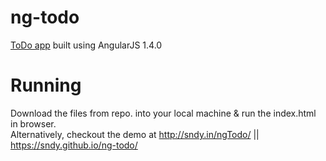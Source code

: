 # ng-todo
<a href="https://sndy.github.io/ng-todo/">ToDo app<a> built using AngularJS 1.4.0

# Running
Download the files from repo. into your local machine & run the index.html in browser.<br>
Alternatively, checkout the demo at http://sndy.in/ngTodo/ || https://sndy.github.io/ng-todo/
